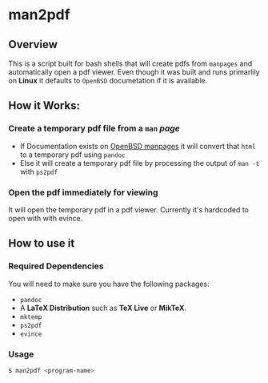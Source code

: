 # man2pdf

## Overview

This is a script built for bash shells that will create pdfs from `manpages` and automatically open a pdf viewer.
Even though it was built and runs primarlily on **Linux** it defaults to `OpenBSD` documetation if it is available.

## How it Works:

### Create a temporary pdf file from a `man` *page*
  - If Documentation exists on [OpenBSD manpages](https://man.openbsd.org) it will convert that `html` to a temporary pdf using `pandoc`
  - Else it will create a temporary pdf file by processing the output of `man -t` with `ps2pdf`

### Open the pdf immediately for viewing
It will open the temporary pdf in a pdf viewer. Currently it's hardcoded to open with with evince.

## How to use it

### Required Dependencies
You will need to make sure you have the following packages:
- `pandoc`
- A **LaTeX Distribution** such as  **TeX Live** or **MikTeX**.
- `mktemp`
- `ps2pdf`
- `evince`

### Usage

```bash
$ man2pdf <program-name>
```
